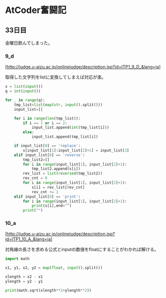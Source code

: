 # AtCoder奮闘記
## 33日目

金曜日飲んでしまった。
### 9_d
[http://judge.u-aizu.ac.jp/onlinejudge/description.jsp?id=ITP1_9_D_&lang=ja]

取得した文字列をlistに変換してしまえば対応が楽。    
```python
s = list(input())
q = int(input())

for _ in range(q):
    tmp_list=list(map(str, input().split()))
    input_list=[]

    for i in range(len(tmp_list)):
        if i == 1 or i == 2:
            input_list.append(int(tmp_list[i]))
        else:
            input_list.append(tmp_list[i])

    if input_list[0] == 'replace':
        s[input_list[1]:input_list[2]+1] = input_list[3]
    elif input_list[0] == 'reverse':
        tmp_list2=[]
        for i in range(input_list[1], input_list[2]+1):
            tmp_list2.append(s[i])
        rev_list = list(reversed(tmp_list2))
        rev_cnt = 0
        for i in range(input_list[1], input_list[2]+1):
            s[i] = rev_list[rev_cnt]
            rev_cnt += 1
    elif input_list[0] == 'print':
        for i in range(input_list[1], input_list[2]+1):
            print(s[i],end="")
        print("")
```

### 10_a 
[http://judge.u-aizu.ac.jp/onlinejudge/description.jsp?id=ITP1_10_A_&lang=ja]

対角線の長さを求める公式とinputの数値をfloatにすることがわかれば解ける。   
```python
import math

x1, y1, x2, y2 = map(float, input().split())

xlength = x2 - x1
ylength = y2 - y1

print(math.sqrt(xlength**2+ylength**2))
```



